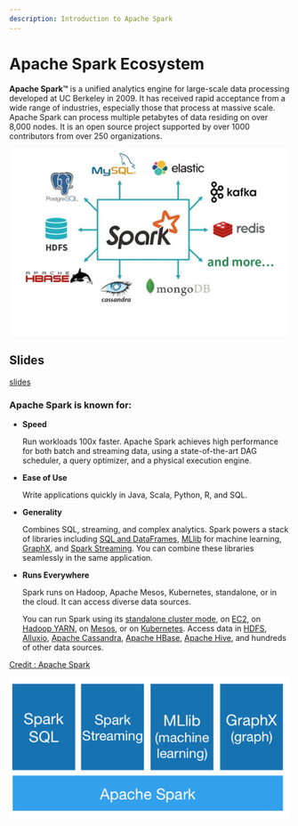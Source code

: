 ```yaml
---
description: Introduction to Apache Spark
---
```


# Apache Spark Ecosystem

**Apache Spark™** is a unified analytics engine for large-scale data processing developed at UC Berkeley in 2009.  It has received rapid acceptance from a wide range of industries, especially those that process at massive scale.  Apache Spark can process multiple petabytes of data residing on over 8,000 nodes.  It is  an open source project supported by over 1000 contributors from over 250 organizations.

![Image from DataBricks](../.gitbook/assets/screen-shot-2018-12-28-at-7.00.04-pm%20%282%29.png)

## Slides

[slides](https://github.com/marilynwaldman/course/blob/master/spark/00-Introduction/00-Introduction.pdf)

### Apache Spark is known for:

* **Speed**

  Run workloads 100x faster.  Apache Spark achieves high performance for both batch and streaming data, using a state-of-the-art DAG scheduler, a query optimizer, and a physical execution engine.

* **Ease of Use**

  Write applications quickly in Java, Scala, Python, R, and SQL.

* **Generality**

  Combines SQL, streaming, and complex analytics.  Spark powers a stack of libraries including [SQL and DataFrames](https://spark.apache.org/sql/), [MLlib](https://spark.apache.org/mllib/) for machine learning, [GraphX](https://spark.apache.org/graphx/), and [Spark Streaming](https://spark.apache.org/streaming/). You can combine these libraries seamlessly in the same application.

* **Runs Everywhere**

  Spark runs on Hadoop, Apache Mesos, Kubernetes, standalone, or in the cloud. It can access diverse data sources.

  You can run Spark using its [standalone cluster mode](https://spark.apache.org/docs/latest/spark-standalone.html), on [EC2](https://github.com/amplab/spark-ec2), on [Hadoop YARN](https://hadoop.apache.org/docs/current/hadoop-yarn/hadoop-yarn-site/YARN.html), on [Mesos](https://mesos.apache.org/), or on [Kubernetes](https://kubernetes.io/). Access data in [HDFS](https://hadoop.apache.org/docs/stable/hadoop-project-dist/hadoop-hdfs/HdfsUserGuide.html), [Alluxio](https://alluxio.org/), [Apache Cassandra](https://cassandra.apache.org/), [Apache HBase](https://hbase.apache.org/), [Apache Hive](https://hive.apache.org/), and hundreds of other data sources.

[Credit : Apache Spark](https://spark.apache.org/)

![](../.gitbook/assets/screen-shot-2018-12-28-at-7.11.15-pm.png)

####  



  
 

